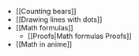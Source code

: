 * [[Counting bears]]
* [[Drawing lines with dots]]
* [[Math formulas]]
    * [[Proofs|Math formulas Proofs]]
* [[Math in anime]]
